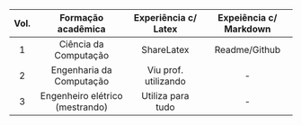 |Vol.|Formação acadêmica           |Experiência c/ Latex| Expeiência c/ Markdown|
|:-:|:----------------------------:|:------------------:|:--------------------:|
|1  |Ciência da Computação         |ShareLatex          | Readme/Github|
|2  |Engenharia da Computação      |Viu prof. utilizando|-|
|3  |Engenheiro elétrico (mestrando)|Utiliza para tudo  |-|
